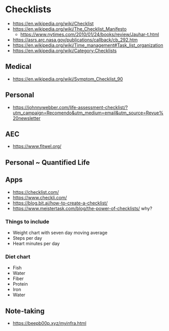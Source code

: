 # Checklists

* https://en.wikipedia.org/wiki/Checklist
* https://en.wikipedia.org/wiki/The_Checklist_Manifesto
	* https://www.nytimes.com/2010/01/24/books/review/Jauhar-t.html
* https://asrs.arc.nasa.gov/publications/callback/cb_292.htm
* https://en.wikipedia.org/wiki/Time_management#Task_list_organization
* https://en.wikipedia.org/wiki/Category:Checklists

## Medical

* https://en.wikipedia.org/wiki/Symptom_Checklist_90


## Personal

* https://johnnywebber.com/life-assessment-checklist/?utm_campaign=Recomendo&utm_medium=email&utm_source=Revue%20newsletter

## AEC

* https://www.fitwel.org/


## Personal ~ Quantified Life

## Apps

* https://checklist.com/
* https://www.checkli.com/
* https://blog.bit.ai/how-to-create-a-checklist/
* https://www.meistertask.com/blog/the-power-of-checklists/  why?

### Things to include

* Weight chart with seven day moving average
* Steps per day
* Heart minutes per day

### Diet chart

* Fish
* Water
* Fiber
* Protein
* Iron
* Water

## Note-taking

* https://beepb00p.xyz/myinfra.html